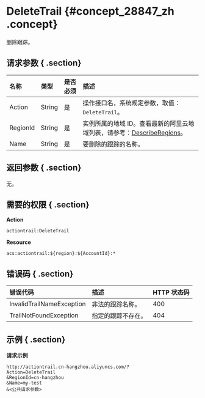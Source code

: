 # DeleteTrail {#concept_28847_zh .concept}

删除跟踪。

## 请求参数 { .section}

|名称|类型|是否必须|描述|
|:-|:-|:---|:-|
|Action|String|是|操作接口名，系统规定参数，取值：`DeleteTrail`。|
|RegionId|String|是|实例所属的地域 ID。查看最新的阿里云地域列表，请参考：[DescribeRegions](intl.zh-CN/API参考/查询相关接口/DescribeRegions.md#)。|
|Name|String|是|要删除的跟踪的名称。|

## 返回参数 { .section}

无。

## 需要的权限 { .section}

**Action**

`actiontrail:DeleteTrail`

**Resource**

`acs:actiontrail:${region}:${AccountId}:*`

## 错误码 { .section}

|错误代码|描述|HTTP 状态码|
|:---|:-|:-------|
|InvalidTrailNameException|非法的跟踪名称。|400|
|TrailNotFoundException|指定的跟踪不存在。|404|

## 示例 { .section}

**请求示例**

```
http://actiontrail.cn-hangzhou.aliyuncs.com/?
Action=DeleteTrail
&RegionId=cn-hangzhou
&Name=my-test
&<公共请求参数>

```

